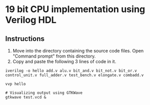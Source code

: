 # 19 bit CPU implementation using Verilog HDL

## Instructions

1) Move into the directory containing the source code files. Open "Command prompt" from this directory.
2) Copy and paste the following 3 lines of code in it.

```shell
iverilog -o hello add.v alu.v bit_and.v bit_not.v bit_or.v control_unit.v full_adder.v test_bench.v elongate.v combadd.v

vvp hello

# Visualizing output using GTKWave
gtkwave test.vcd &
```
